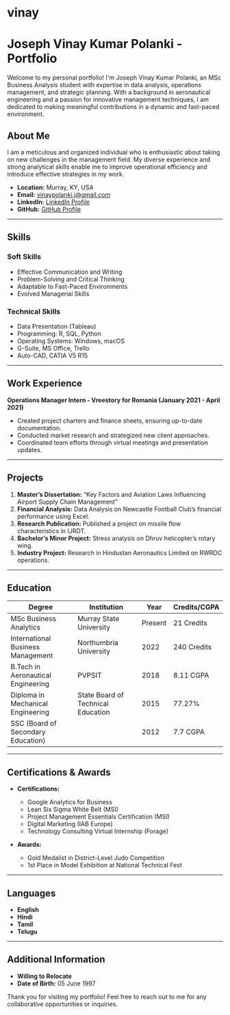 # vinay

# Joseph Vinay Kumar Polanki - Portfolio

Welcome to my personal portfolio! I'm Joseph Vinay Kumar Polanki, an MSc Business Analysis student with expertise in data analysis, operations management, and strategic planning. With a background in aeronautical engineering and a passion for innovative management techniques, I am dedicated to making meaningful contributions in a dynamic and fast-paced environment.

## About Me

I am a meticulous and organized individual who is enthusiastic about taking on new challenges in the management field. My diverse experience and strong analytical skills enable me to improve operational efficiency and introduce effective strategies in my work.

- **Location:** Murray, KY, USA
- **Email:** [vinaypolanki.j@gmail.com](mailto:vinaypolanki.j@gmail.com)
- **LinkedIn:** [LinkedIn Profile](https://www.linkedin.com/in/joseph-vinay-kumar-polanki-0901901b4)
- **GitHub:** [GitHub Profile](https://github.com/vinay-polanki?tab=repositories)

---

## Skills

### Soft Skills
- Effective Communication and Writing
- Problem-Solving and Critical Thinking
- Adaptable to Fast-Paced Environments
- Evolved Managerial Skills

### Technical Skills
- Data Presentation (Tableau)
- Programming: R, SQL, Python
- Operating Systems: Windows, macOS
- G-Suite, MS Office, Trello
- Auto-CAD, CATIA V5 R15

---

## Work Experience

**Operations Manager Intern - Vreestory for Romania (January 2021 - April 2021)**
- Created project charters and finance sheets, ensuring up-to-date documentation.
- Conducted market research and strategized new client approaches.
- Coordinated team efforts through virtual meetings and presentation updates.

---

## Projects

1. **Master’s Dissertation:** “Key Factors and Aviation Laws Influencing Airport Supply Chain Management”
2. **Financial Analysis:** Data Analysis on Newcastle Football Club’s financial performance using Excel.
3. **Research Publication:** Published a project on missile flow characteristics in IJRDT.
4. **Bachelor’s Minor Project:** Stress analysis on Dhruv helicopter’s rotary wing.
5. **Industry Project:** Research in Hindustan Aeronautics Limited on RWRDC operations.

---

## Education

| Degree                              | Institution                       | Year       | Credits/CGPA  |
|-------------------------------------|-----------------------------------|------------|---------------|
| MSc Business Analytics               | Murray State University           | Present    | 21 Credits    |
| International Business Management   | Northumbria University            | 2022       | 240 Credits   |
| B.Tech in Aeronautical Engineering   | PVPSIT                            | 2018       | 8.11 CGPA     |
| Diploma in Mechanical Engineering    | State Board of Technical Education | 2015       | 77.27%        |
| SSC (Board of Secondary Education)   |                                   | 2012       | 7.7 CGPA      |

---

## Certifications & Awards

- **Certifications:**
  - Google Analytics for Business
  - Lean Six Sigma White Belt (MSI)
  - Project Management Essentials Certification (MSI)
  - Digital Marketing (IAB Europe)
  - Technology Consulting Virtual Internship (Forage)

- **Awards:**
  - Gold Medalist in District-Level Judo Competition
  - 1st Place in Model Exhibition at National Technical Fest

---

## Languages
- **English**
- **Hindi**
- **Tamil**
- **Telugu**

---

## Additional Information

- **Willing to Relocate**
- **Date of Birth:** 05 June 1997

Thank you for visiting my portfolio! Feel free to reach out to me for any collaborative opportunities or inquiries.
